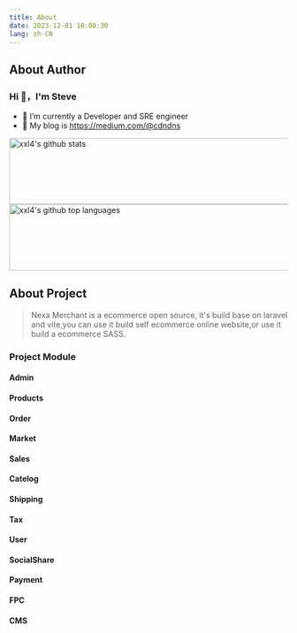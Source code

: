```yaml
---
title: About
date: 2023-12-01 10:00:30
lang: zh-CN
---
```


## About Author

### Hi 👋，I'm Steve 


- 🔭 I’m currently a Developer and SRE engineer
- 🌱 My blog is https://medium.com/@cdndns

<a href="https://github.com/xxl4">
  <img height="120em" src="https://github-readme-stats.vercel.app/api?username=xxl4&show_icons=true&theme=buefy&count_private=true" alt="xxl4's github stats" style="width:180em" /> 
  <img height="120em" src="https://github-readme-stats.vercel.app/api/top-langs/?username=xxl4&theme=buefy&layout=compact" alt="xxl4's github top languages" style="width:180em" /> 
</a>


## About Project
> Nexa Merchant is a ecommerce open source, it's build base on laravel and vite,you can use it build self ecommerce online website,or use it build a ecommerce SASS.

### Project Module

#### Admin

#### Products

#### Order

#### Market

#### Sales

#### Catelog

#### Shipping

#### Tax

#### User

#### SocialShare

#### Payment

#### FPC

#### CMS

